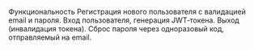 Функциональность
Регистрация нового пользователя с валидацией email и пароля.
Вход пользователя, генерация JWT‑токена.
Выход (инвалидация токена).
Сброс пароля через одноразовый код, отправляемый на email.
